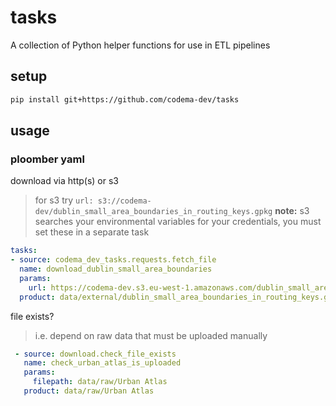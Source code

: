 # tasks
A collection of Python helper functions for use in ETL pipelines

## setup

```bash
pip install git+https://github.com/codema-dev/tasks
```

## usage

### ploomber yaml

download via http(s) or s3
> for s3 try `url: s3://codema-dev/dublin_small_area_boundaries_in_routing_keys.gpkg`
> **note:** s3 searches your environmental variables for your credentials, you must set these in a separate task
```yaml
tasks:
- source: codema_dev_tasks.requests.fetch_file
  name: download_dublin_small_area_boundaries
  params:
    url: https://codema-dev.s3.eu-west-1.amazonaws.com/dublin_small_area_boundaries_in_routing_keys.gpkg
  product: data/external/dublin_small_area_boundaries_in_routing_keys.gpkg
```

file exists?
> i.e. depend on raw data that must be uploaded manually
```yaml
 - source: download.check_file_exists
   name: check_urban_atlas_is_uploaded
   params:
     filepath: data/raw/Urban Atlas
   product: data/raw/Urban Atlas
```
